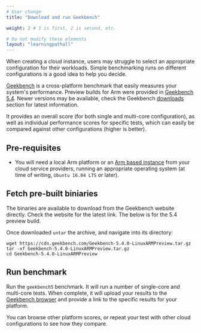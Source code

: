 ```yaml
---
# User change
title: "Download and run Geekbench"

weight: 2 # 1 is first, 2 is second, etc.

# Do not modify these elements
layout: "learningpathall"
---
```

When creating a cloud instance, users may struggle to select an appropriate configuration for their workloads. Simple benchmarking runs on different configurations is a good idea to help you decide.

[Geekbench](https://www.geekbench.com/index.html) is a cross-platform benchmark that easily measures your system's performance. Preview builds for Arm were provided in [Geekbench 5.4](https://www.geekbench.com/blog/2021/03/geekbench-54/). Newer versions may be available, check the Geekbench [downloads](https://www.geekbench.com/download/) section for latest information.

It provides an overall score (for both single and multi-core configuration), as well as individual performance scores for specific tests, which can easily be compared against other configurations (higher is better).

## Pre-requisites

* You will need a local Arm platform or an [Arm based instance](/learning-paths/cloud/providers) from your cloud service providers, running an appropriate operating system (at time of writing, `Ubuntu 16.04 LTS` or later).

## Fetch pre-built biniaries
The binaries are available to download from the Geekbench website directly. Check the website for the latest link. The below is for the 5.4 preview build.

Once downloaded `untar` the archive, and navigate into its directory:
```console
wget https://cdn.geekbench.com/Geekbench-5.4.0-LinuxARMPreview.tar.gz
tar -xf Geekbench-5.4.0-LinuxARMPreview.tar.gz
cd Geekbench-5.4.0-LinuxARMPreview
```
## Run benchmark
Run the `geekbench5` benchmark. It will run a number of single-core and multi-core tests. When complete, it will upload your results to the [Geekbench browser](https://browser.geekbench.com) and provide a link to the specific results for your platform.

You can browse other platform scores, or repeat your test with other cloud configurations to see how they compare.


